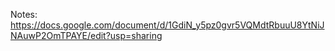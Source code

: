 Notes: https://docs.google.com/document/d/1GdiN_y5pz0gvr5VQMdtRbuuU8YtNiJNAuwP2OmTPAYE/edit?usp=sharing